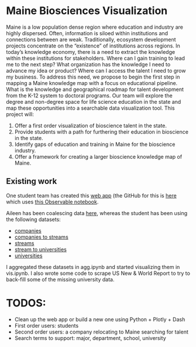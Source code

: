 # Maine Biosciences Visualization

Maine is a low population dense region where education and industry are highly dispersed. Often, information is siloed within institutions and connections between are weak. Traditionally, ecosystem development projects concentrate on the “existence” of institutions across regions. In today’s knowledge economy, there is a need to extract the knowledge within these institutions for stakeholders. Where can I gain training to lead me to the next step? What
organization has the knowledge I need to advance my idea or product? Where can I access the talent I need to grow my business. To address this need, we propose to begin the first step in mapping a Maine knowledge map with a focus on educational pipeline. What is the knowledge and geographical roadmap for talent
development from the K-12 system to doctoral programs. Our team will explore the degree and non-degree space for life science education in the state and map these opportunities into a searchable data visualization tool. This project will:

1. Offer a first order visualization of bioscience talent in the state.
2. Provide students with a path for furthering their education in bioscience in the state.
3. Identify gaps of education and training in Maine for the bioscience industry.
4. Offer a framework for creating a larger bioscience knowledge map of Maine.

## Existing work
One student team has created this [web app](https://cs7290.github.io/bioscience/) (the GitHub for this is [here](https://github.com/cs7290/bioscience) which uses [this Observable notebook](https://observablehq.com/@class/bio-science-data-visualization-part-2@820).

Aileen has been coalescing data [here](https://docs.google.com/spreadsheets/d/1ErL4QeamLyZVcTHMMgVyM6g1Zgt1aiN6RtcGppz_XqM/edit#gid=0), whereas the student has been using the following datasets:
- [companies](https://docs.google.com/spreadsheets/d/e/2PACX-1vQEi4WHuBLMmfMxC42GLZoKo6aHLFRMTMejbcIeAu_Pk099O7hglas-K2hiGxiw65nJ7fJJMV_LMiOV/pub?gid=0&single=true&output=csv)
- [companies to streams](https://docs.google.com/spreadsheets/d/e/2PACX-1vQEi4WHuBLMmfMxC42GLZoKo6aHLFRMTMejbcIeAu_Pk099O7hglas-K2hiGxiw65nJ7fJJMV_LMiOV/pub?gid=2102318967&single=true&output=csv)
- [streams](https://docs.google.com/spreadsheets/d/e/2PACX-1vQEi4WHuBLMmfMxC42GLZoKo6aHLFRMTMejbcIeAu_Pk099O7hglas-K2hiGxiw65nJ7fJJMV_LMiOV/pub?gid=1696986308&single=true&output=csv)
- [stream to universities](https://docs.google.com/spreadsheets/d/e/2PACX-1vQEi4WHuBLMmfMxC42GLZoKo6aHLFRMTMejbcIeAu_Pk099O7hglas-K2hiGxiw65nJ7fJJMV_LMiOV/pub?gid=180963330&single=true&output=csv)
- [universities](https://docs.google.com/spreadsheets/d/e/2PACX-1vQEi4WHuBLMmfMxC42GLZoKo6aHLFRMTMejbcIeAu_Pk099O7hglas-K2hiGxiw65nJ7fJJMV_LMiOV/pub?gid=1811364362&single=true&output=csv)

I aggregated these datasets in agg.ipynb and started visualizing them in vis.ipynb. I also wrote some code to scrape US New & World Report to try to back-fill some of the missing university data.

# TODOS:

- Clean up the web app or build a new one using Python + Plotly + Dash
- First order users: students
- Second order users: a company relocating to Maine searching for talent
- Search terms to support: major, department, school, university

